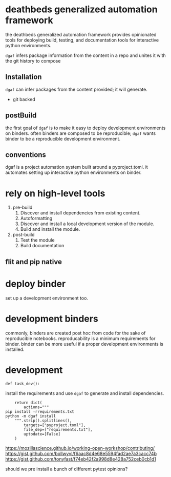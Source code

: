 # deathbeds generalized automation framework

the deathbeds generalized automation framework provides opinionated tools for deploying build, testing, and documentation tools for interactive python environments.

`dgaf` infers package information from the content in a repo and unites it with the git history to compose 

## Installation

`dgaf` can infer packages from the content provided; it will generate.

* git backed


## postBuild

the first goal of `dgaf` is to make it easy to deploy development environments on binders. often binders are composed to be reproducible; `dgaf` wants binder to be a reproducible development environment.

## conventions



dgaf is a project automation system built around a pyproject.toml. it automates setting up interactive python environments on binder.



# rely on high-level tools

1. pre-build
    1. Discover and install dependencies from existing content.
    2. Autoformatting
    3. Discover and install a local development version of the module.
    4. Build and install the module.
2. post-build
    1. Test the module
    2. Build documentation





## flit and pip native


        
# deploy binder

set up a development environment too.

# development binders

commonly, binders are created post hoc from code for the sake of reproducible notebooks. reproducability is a minimum requirements for binder. binder can be more useful if a proper development environments is installed.

# development

    def task_dev():

install the requirements and use `dgaf` to generate and install dependencies.

        return dict(
            actions="""
    pip install -rrequirements.txt
    python -m dgaf install
        """.strip().splitlines(), 
            targets=["pyproject.toml"], 
            file_dep=["requirements.txt"],
            uptodate=[False]
        )

https://mozillascience.github.io/working-open-workshop/contributing/
https://gist.github.com/bollwyvl/f6aac8d4e68e5594fad2ae7a3cacc74b
https://gist.github.com/tonyfast/f74eb42f2a998d8e428a752ceb0cb1d1

should we pre install a bunch of different pytest opinions?